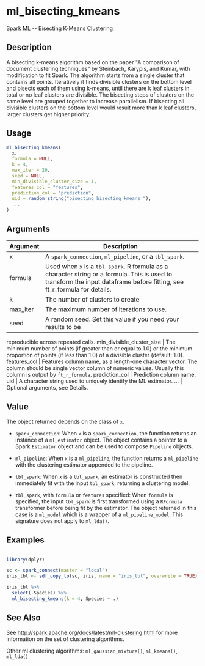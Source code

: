 # ml_bisecting_kmeans


Spark ML -- Bisecting K-Means Clustering




## Description

A bisecting k-means algorithm based on the paper "A comparison of document clustering techniques" by Steinbach, Karypis, and Kumar, with modification to fit Spark. The algorithm starts from a single cluster that contains all points. Iteratively it finds divisible clusters on the bottom level and bisects each of them using k-means, until there are k leaf clusters in total or no leaf clusters are divisible. The bisecting steps of clusters on the same level are grouped together to increase parallelism. If bisecting all divisible clusters on the bottom level would result more than k leaf clusters, larger clusters get higher priority.





## Usage
```r
ml_bisecting_kmeans(
  x,
  formula = NULL,
  k = 4,
  max_iter = 20,
  seed = NULL,
  min_divisible_cluster_size = 1,
  features_col = "features",
  prediction_col = "prediction",
  uid = random_string("bisecting_bisecting_kmeans_"),
  ...
)
```




## Arguments


Argument      |Description
------------- |----------------
x | A ``spark_connection``, ``ml_pipeline``, or a ``tbl_spark``.
formula | Used when ``x`` is a ``tbl_spark``. R formula as a character string or a formula. This is used to transform the input dataframe before fitting, see ft_r_formula for details.
k | The number of clusters to create
max_iter | The maximum number of iterations to use.
seed | A random seed. Set this value if you need your results to be
reproducible across repeated calls.
min_divisible_cluster_size | The minimum number of points (if greater than or equal to 1.0) or the minimum proportion of points (if less than 1.0) of a divisible cluster (default: 1.0).
features_col | Features column name, as a length-one character vector. The column should be single vector column of numeric values. Usually this column is output by `ft_r_formula`.
prediction_col | Prediction column name.
uid | A character string used to uniquely identify the ML estimator.
... | Optional arguments, see Details.





## Value

The object returned depends on the class of ``x``.


  
*  `spark_connection`: When `x` is a `spark_connection`, the function returns an instance of a `ml_estimator` object. The object contains a pointer to
  a Spark `Estimator` object and can be used to compose
  `Pipeline` objects.

  
*  `ml_pipeline`: When `x` is a `ml_pipeline`, the function returns a `ml_pipeline` with
  the clustering estimator appended to the pipeline.

  
*  `tbl_spark`: When `x` is a `tbl_spark`, an estimator is constructed then
  immediately fit with the input `tbl_spark`, returning a clustering model.

  
*  `tbl_spark`, with `formula` or `features` specified: When `formula`
    is specified, the input `tbl_spark` is first transformed using a
    `RFormula` transformer before being fit by
    the estimator. The object returned in this case is a `ml_model` which is a
    wrapper of a `ml_pipeline_model`. This signature does not apply to `ml_lda()`.






## Examples

```r

library(dplyr)

sc <- spark_connect(master = "local")
iris_tbl <- sdf_copy_to(sc, iris, name = "iris_tbl", overwrite = TRUE)

iris_tbl %>%
  select(-Species) %>%
  ml_bisecting_kmeans(k = 4, Species ~ .)

```






## See Also

See http://spark.apache.org/docs/latest/ml-clustering.html for
  more information on the set of clustering algorithms.

Other ml clustering algorithms: 
`ml_gaussian_mixture()`,
`ml_kmeans()`,
`ml_lda()`



